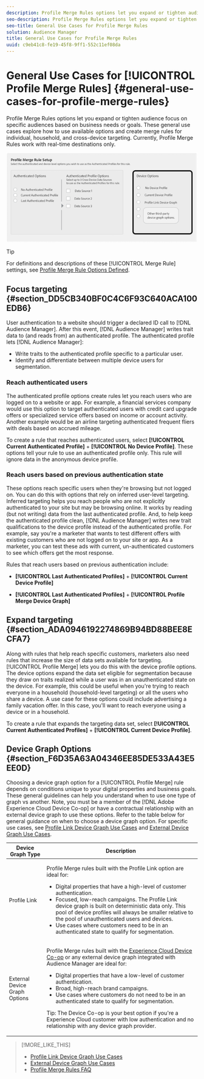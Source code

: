 ```yaml
---
description: Profile Merge Rules options let you expand or tighten audience focus on specific audiences based on business needs or goals. These general use cases explore how to use available options and create merge rules for individual, household, and cross-device targeting. Currently, Profile Merge Rules work with real-time destinations only.
seo-description: Profile Merge Rules options let you expand or tighten audience focus on specific audiences based on business needs or goals. These general use cases explore how to use available options and create merge rules for individual, household, and cross-device targeting. Currently, Profile Merge Rules work with real-time destinations only.
seo-title: General Use Cases for Profile Merge Rules
solution: Audience Manager
title: General Use Cases for Profile Merge Rules
uuid: c9eb41c8-fe19-45f8-9ff1-552c11ef08da
---
```


# General Use Cases for [!UICONTROL Profile Merge Rules] {#general-use-cases-for-profile-merge-rules}

Profile Merge Rules options let you expand or tighten audience focus on specific audiences based on business needs or goals. These general use cases explore how to use available options and create merge rules for individual, household, and cross-device targeting. Currently, Profile Merge Rules work with real-time destinations only.

 ![](assets/merge-rules-options.png)

>[!TIP]
>
>For definitions and descriptions of these [!UICONTROL Merge Rule] settings, see [Profile Merge Rule Options Defined](../../features/profile-merge-rules/merge-rule-definitions.md#concept_44FFF67CD9654DB2B43ECA13C2FD1CE0).

## Focus targeting {#section_DD5CB340BF0C4C6F93C640ACA100EDB6}

User authentication to a website should trigger a declared ID call to [!DNL Audience Manager]. After this event, [!DNL Audience Manager] writes trait data to (and reads from) an authenticated profile. The authenticated profile lets [!DNL Audience Manager]:

* Write traits to the authenticated profile specific to a particular user. 
* Identify and differentiate between multiple device users for segmentation.

### Reach authenticated users

The authenticated profile options create rules let you reach users who are logged on to a website or app. For example, a financial services company would use this option to target authenticated users with credit card upgrade offers or specialized service offers based on income or account activity. Another example would be an airline targeting authenticated frequent fliers with deals based on accrued mileage.

To create a rule that reaches authenticated users, select **[!UICONTROL Current Authenticated Profile]** + **[!UICONTROL No Device Profile]**. These options tell your rule to use an authenticated profile only. This rule will ignore data in the anonymous device profile.

### Reach users based on previous authentication state

These options reach specific users when they're browsing but not logged on. You can do this with options that rely on inferred user-level targeting. Inferred targeting helps you reach people who are not explicitly authenticated to your site but may be browsing online. It works by reading (but not writing) data from the last authenticated profile. And, to help keep the authenticated profile clean, [!DNL Audience Manager] writes new trait qualifications to the device profile instead of the authenticated profile. For example, say you're a marketer that wants to test different offers with existing customers who are not logged on to your site or app. As a marketer, you can test these ads with current, un-authenticated customers to see which offers get the most response.

Rules that reach users based on previous authentication include:

* **[!UICONTROL Last Authenticated Profiles]** + **[!UICONTROL Current Device Profile]**

* **[!UICONTROL Last Authenticated Profiles]** + **[!UICONTROL Profile Merge Device Graph]**

## Expand targeting {#section_ADA0946192274869B94BD88BEE8ECFA7}

Along with rules that help reach specific customers, marketers also need rules that increase the size of data sets available for targeting. [!UICONTROL Profile Merge] lets you do this with the device profile options. The device options expand the data set eligible for segmentation because they draw on traits realized while a user was in an unauthenticated state on the device. For example, this could be useful when you're trying to reach everyone in a household (household-level targeting) or all the users who share a device. A use case for these options could include advertising a family vacation offer. In this case, you'll want to reach everyone using a device or in a household.

To create a rule that expands the targeting data set, select **[!UICONTROL Current Authenticated Profiles]** + **[!UICONTROL Current Device Profile]**.

<!-- 

<p>Rules that use the device graph option extend your data set even further. With the device graph option, <span class="keyword"> Audience Manager</span> relies on the device profiles aggregated from the last 3 devices that a visitor used for authentication to your site. The device graph rules include: </p> 
<p> 
 <ul id="ul_3008B6AF16EC408F98EC4088111281FB"> 
  <li id="li_FA2087F1ED454CD0B9E09656B79ED23B"> <span class="uicontrol"> Current Authenticated Profiles</span> + <span class="uicontrol"> Profile Merge Device Graph</span> or a Co-op device graph option </li> 
  <li id="li_001A8DB517CB4EE394DBD530F2080FD5"> <span class="uicontrol"> Last Authenticated Profiles</span> + <span class="uicontrol"> Profile Merge Device Graph</span> or a Co-op device graph option </li> 
 </ul> </p> 
<p> 
 <note type="tip">
  Create a simple rule with 
  <span class="uicontrol"> No Authenticated Profile</span> + 
  <span class="uicontrol"> Current Device Profile</span> when you're still developing a strategy and are unsure about which options to choose or if your site doesn't use authentication. 
 </note> </p>

 -->

## Device Graph Options {#section_F6D35A63A04346EE85DE533A43E5EE0D}

Choosing a device graph option for a [!UICONTROL Profile Merge] rule depends on conditions unique to your digital properties and business goals. These general guidelines can help you understand when to use one type of graph vs another. Note, you must be a member of the [!DNL Adobe Experience Cloud Device Co-op] or have a contractual relationship with an external device graph to use these options. Refer to the table below for general guidance on when to choose a device graph option. For specific use cases, see [Profile Link Device Graph Use Cases](../../features/profile-merge-rules/profile-link-use-case.md#concept_5D9D32E18BB94F318A8BA0229335F1B9) and [External Device Graph Use Cases](../../features/profile-merge-rules/external-graph-use-cases.md#concept_7C0BDBFB3392415286B624F45E8883E5).

<table id="table_66D9152D4FF040A186003272D456625D"> 
 <thead> 
  <tr> 
   <th colname="col1" class="entry"> Device Graph Type </th> 
   <th colname="col2" class="entry"> Description </th> 
  </tr>
 </thead>
 <tbody> 
  <tr> 
   <td colname="col1"> <p><span class="wintitle"> Profile Link</span> </p> </td> 
   <td colname="col2"> <p><span class="wintitle"> Profile Merge</span> rules built with the <span class="wintitle"> Profile Link</span> option are ideal for: </p> <p> 
     <ul id="ul_FF44FA894BB2448887C8EDA9C8407EF9"> 
      <li id="li_E22505210C664FE6A9AA7C61244B36DA">Digital properties that have a high-level of customer authentication. </li> 
      <li id="li_BE7112EE611E4DEB95B5C0A2852BFA97">Focused, low-reach campaigns. The <span class="wintitle"> Profile Link</span> device graph is built on deterministic data only. This pool of device profiles will always be smaller relative to the pool of unauthenticated users and devices. </li> 
      <li id="li_5FD9E936A72A4EFE80E694FA2E08E385">Use cases where customers need to be in an authenticated state to qualify for segmentation. </li> 
     </ul> </p> </td> 
  </tr> 
  <tr> 
   <td colname="col1"> <p>External Device Graph Options </p> </td> 
   <td colname="col2"> <p><span class="wintitle"> Profile Merge</span> rules built with the <a href="https://marketing.adobe.com/resources/help/en_US/mcdc/" format="https" scope="external"> Experience Cloud Device Co-op</a> or any external device graph integrated with <span class="keyword"> Audience Manager</span> are ideal for: </p> <p> 
     <ul id="ul_D76D773988604A619FA4A3BF37F910F0"> 
      <li id="li_969A0755A9E34CBEB2F7331C137B9A26">Digital properties that have a low-level of customer authentication. </li> 
      <li id="li_AC78C8B4AD5340FFAC44FE851096C6A6">Broad, high-reach brand campaigns. </li> 
      <li id="li_14AEC54CE34440889A3A36324EC6F497">Use cases where customers do not need to be in an authenticated state to qualify for segmentation. </li> 
     </ul> </p> <p> <p>Tip: The <span class="keyword"> Device Co-op</span> is your best option if you're a <span class="keyword"> Experience Cloud</span> customer with low authentication and no relationship with any device graph provider. </p> </p> </td> 
  </tr> 
 </tbody> 
</table>

>[!MORE_LIKE_THIS]
>
>* [Profile Link Device Graph Use Cases](../../features/profile-merge-rules/profile-link-use-case.md#concept_5D9D32E18BB94F318A8BA0229335F1B9)
>* [External Device Graph Use Cases](../../features/profile-merge-rules/external-graph-use-cases.md#concept_7C0BDBFB3392415286B624F45E8883E5)
>* [Profile Merge Rules FAQ](../../faq/faq-profile-merge.md#concept_C8E29A974E194B62B0BAC1CCDD0DF4FF)
